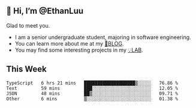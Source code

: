 ## 👋 Hi, I’m @EthanLuu

Glad to meet you.

- I am a senior undergraduate student, majoring in software engineering.
- You can learn more about me at my [📝BLOG](https://blog.ethanloo.cn).
- You may find some interesting projects in my [💡LAB](https://lab.ethanloo.cn).

## This Week
<!--START_SECTION:waka-->

```text
TypeScript   6 hrs 21 mins   ███████████████████▒░░░░░   76.86 %
Text         59 mins         ███░░░░░░░░░░░░░░░░░░░░░░   12.05 %
JSON         48 mins         ██▒░░░░░░░░░░░░░░░░░░░░░░   09.71 %
Other        6 mins          ▒░░░░░░░░░░░░░░░░░░░░░░░░   01.38 %
```

<!--END_SECTION:waka-->
